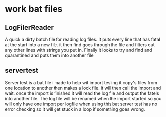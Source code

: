 # work bat files

## LogFilerReader
A quick a dirty batch file for reading log files. 
It puts every line that has fatal at the start into a new file. 
it then find goes through the file and filters out any other lines with strings you put in.
Finally it looks to try and find and quarantined and puts them into another file

## servertest
Server test is a bat file i made to help wit import testing 
it copy's files from one location to another then makes a lock file. 
it will then call the import and wait. 
once the import is finished it will read the log file and output the fatels into another file. The log file will be renamed when the import started so you will only have one import per logfile when using this bat 
server test has no error checking so it will get stuck in a loop if something goes wrong. 
 
